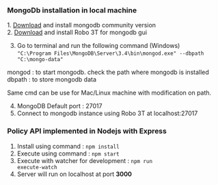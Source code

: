 <h3>MongoDb installation in local machine</h3>
1. <a href="https://www.mongodb.com/download-center#community">Download</a> and install mongodb community version <br/>
2. <a href="https://robomongo.org/download">Download</a> and install Robo 3T for mongodb gui <br/>

3. Go to terminal and run the following command (Windows) <br/>
<code>"C:\Program Files\MongoDB\Server\3.4\bin\mongod.exe" --dbpath "C:\mongo-data"</code> <br/>

mongod : to start mongodb. check the path where mongodb is installed <br />
dbpath : to store mongodb data <br/>

Same cmd can be use for Mac/Linux machine with modification on path. <br/>

4. MongoDB Default port : 27017 <br/>
5. Connect to mongodb instance using Robo 3T at localhost:27017 <br/>


<h3>Policy API implemented in Nodejs with Express</h3>

1. Install using command : <code>npm install</code> <br/>
2. Execute using command : <code>npm start</code> <br/>
3. Execute with watcher for development : <code>npm run execute-watch</code> <br/>
4. Server will run on localhost at port <strong>3000</strong> <br/>
<br />

